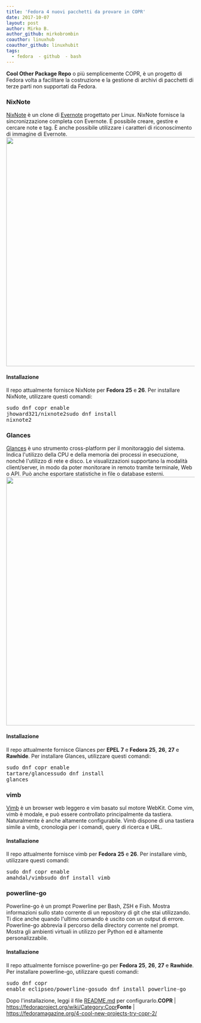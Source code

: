 ```yaml
---
title: 'Fedora 4 nuovi pacchetti da provare in COPR'
date: 2017-10-07
layout: post
author: Mirko B.
author_github: mirkobrombin
coauthor: linuxhub
coauthor_github: linuxhubit
tags:
  - fedora  - github  - bash
---
```

<strong>Cool Other Package Repo</strong> o più semplicemente COPR, è un progetto di Fedora volta a facilitare la costruzione e la gestione di archivi di pacchetti di terze parti non supportati da Fedora.<h3>NixNote</h3><a href="http://www.nixnote.org/">NixNote</a> è un clone di <a href="https://evernote.com/">Evernote</a> progettato per Linux. NixNote fornisce la sincronizzazione completa con Evernote. È possibile creare, gestire e cercare note e tag. È anche possibile utilizzare i caratteri di riconoscimento di immagine di Evernote.<img class="aligncenter size-full wp-image-2173 size-full wp-image-173" src="https://linuxhub.it/wordpress/wp-content/uploads/2017/10/nixnote1.png" alt="" width="872" height="611" /><h4>Installazione</h4>Il repo attualmente fornisce NixNote per <strong>Fedora</strong> <strong>25</strong> e <strong>26</strong>. Per installare NixNote, utilizzare questi comandi:<pre>sudo dnf copr enable jhoward321/nixnote2sudo dnf install nixnote2</pre><h3>Glances</h3><a href="https://nicolargo.github.io/glances/">Glances</a> è uno strumento cross-platform per il monitoraggio del sistema. Indica l'utilizzo della CPU e della memoria dei processi in esecuzione, nonché l'utilizzo di rete e disco. Le visualizzazioni supportano la modalità client/server, in modo da poter monitorare in remoto tramite terminale, Web o API. Può anche esportare statistiche in file o database esterni.<img class="aligncenter size-full wp-image-2172 size-full wp-image-174" src="https://linuxhub.it/wordpress/wp-content/uploads/2017/10/glances.png" alt="" width="926" height="663" /><h4>Installazione</h4>Il repo attualmente fornisce Glances per <strong>EPEL</strong> <strong>7</strong> e <strong>Fedora</strong> <strong>25</strong>, <strong>26</strong>, <strong>27</strong> e <strong>Rawhide</strong>. Per installare Glances, utilizzare questi comandi:<pre>sudo dnf copr enable tartare/glancessudo dnf install glances</pre><h3>vimb</h3><a href="https://fanglingsu.github.io/vimb/">Vimb</a> è un browser web leggero e vim basato sul motore WebKit. Come vim, vimb è modale, e può essere controllato principalmente da tastiera. Naturalmente è anche altamente configurabile. Vimb dispone di una tastiera simile a vimb, cronologia per i comandi, query di ricerca e URL.<h4>Installazione</h4>Il repo attualmente fornisce vimb per <strong>Fedora</strong> <strong>25</strong> e <strong>26</strong>. Per installare vimb, utilizzare questi comandi:<pre>sudo dnf copr enable amahdal/vimbsudo dnf install vimb</pre><h3>powerline-go</h3>Powerline-go è un prompt Powerline per Bash, ZSH e Fish. Mostra informazioni sullo stato corrente di un repository di git che stai utilizzando. Ti dice anche quando l'ultimo comando è uscito con un output di errore. Powerline-go abbrevia il percorso della directory corrente nel prompt. Mostra gli ambienti virtuali in utilizzo per Python ed è altamente personalizzabile.<h4>Installazione</h4>Il repo attualmente fornisce powerline-go per <strong>Fedora</strong> <strong>25</strong>, <strong>26</strong>, <strong>27</strong> e <strong>Rawhide</strong>. Per installare powerline-go, utilizzare questi comandi:<pre>sudo dnf copr enable eclipseo/powerline-gosudo dnf install powerline-go</pre>Dopo l'installazione, leggi il file <a href="https://github.com/justjanne/powerline-go#bash">README.md</a> per configurarlo.<strong>COPR</strong> | <a href="https://fedoraproject.org/wiki/Category:Copr">https://fedoraproject.org/wiki/Category:Copr</a><strong>Fonte</strong> | <a href="https://fedoramagazine.org/4-cool-new-projects-try-copr-2/">https://fedoramagazine.org/4-cool-new-projects-try-copr-2/</a>
